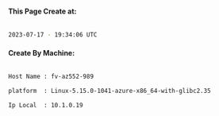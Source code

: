 
   
#### This Page Create at:

```bash

2023-07-17 - 19:34:06 UTC

```

#### Create By Machine:

```bash

Host Name : fv-az552-989

platform  : Linux-5.15.0-1041-azure-x86_64-with-glibc2.35

Ip Local  : 10.1.0.19

```

